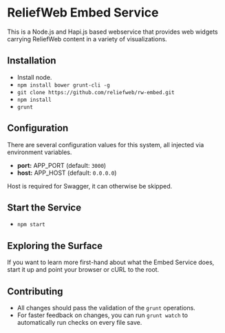 # ReliefWeb Embed Service

This is a Node.js and Hapi.js based webservice that provides web widgets carrying
ReliefWeb content in a variety of visualizations.

## Installation

* Install node.
* `npm install bower grunt-cli -g`
* `git clone https://github.com/reliefweb/rw-embed.git`
* `npm install`
* `grunt`

## Configuration

There are several configuration values for this system, all injected via
environment variables.

* **port:** APP_PORT (default: `3000`)
* **host:** APP_HOST (default: `0.0.0.0`)

Host is required for Swagger, it can otherwise be skipped.

## Start the Service

* `npm start`

## Exploring the Surface

If you want to learn more first-hand about what the Embed Service does, start
it up and point your browser or cURL to the root.

## Contributing

* All changes should pass the validation of the `grunt` operations.
* For faster feedback on changes, you can run `grunt watch` to automatically run
  checks on every file save.
